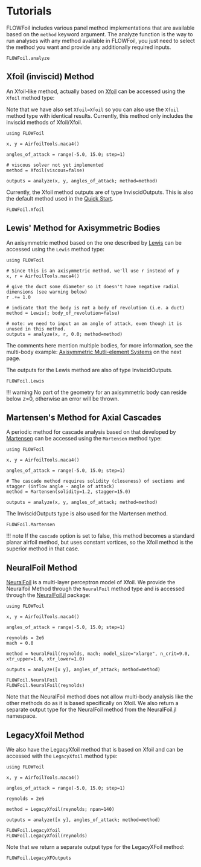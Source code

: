 # Tutorials

FLOWFoil includes various panel method implementations that are available based on the `method` keyword argument.
The analyze function is the way to run analyses with any method available in FLOWFoil, you just need to select the method you want and provide any additionally required inputs.

```@docs
FLOWFoil.analyze
```

## Xfoil (inviscid) Method

An Xfoil-like method, actually based on [Xfoil](https://websites.umich.edu/~kfid/codes.html) can be accessed using the `Xfoil` method type:

Note that we have also set `Xfoil=Xfoil` so you can also use the `Xfoil` method type with identical results.
Currently, this method only includes the inviscid methods of Xfoil/Xfoil.

```@example Xfoil
using FLOWFoil

x, y = AirfoilTools.naca4()

angles_of_attack = range(-5.0, 15.0; step=1)

# viscous solver not yet implemented
method = Xfoil(viscous=false)

outputs = analyze(x, y, angles_of_attack; method=method)
```

Currently, the Xfoil method outputs are of type InviscidOutputs.  This is also the default method used in the [Quick Start](@ref).

```@docs
FLOWFoil.Xfoil
```

## Lewis' Method for Axisymmetric Bodies

An axisymmetric method based on the one described by [Lewis](https://doi.org/10.1017/CBO9780511529542) can be accessed using the `Lewis` method type:

```@example lewis
using FLOWFoil

# Since this is an axisymmetric method, we'll use r instead of y
x, r = AirfoilTools.naca4()

# give the duct some diameter so it doesn't have negative radial dimensions (see warning below)
r .+= 1.0

# indicate that the body is not a body of revolution (i.e. a duct)
method = Lewis(; body_of_revolution=false)

# note: we need to input an an angle of attack, even though it is unused in this method.
outputs = analyze(x, r, 0.0; method=method)
```

The comments here mention multiple bodies, for more information, see the multi-body example: [Axisymmetric Mutli-element Systems](@ref) on the next page.

The outputs for the Lewis method are also of type InviscidOutputs.

```@docs
FLOWFoil.Lewis
```

!!! warning
    No part of the geometry for an axisymmetric body can reside below z=0, otherwise an error will be thrown.

## Martensen's Method for Axial Cascades

A periodic method for cascade analysis based on that developed by [Martensen](https://archive.org/details/nasa_techdoc_19710021012) can be accessed using the `Martensen` method type:

```@example martensen
using FLOWFoil

x, y = AirfoilTools.naca4()

angles_of_attack = range(-5.0, 15.0; step=1)

# The cascade method requires solidity (closeness) of sections and stagger (inflow angle - angle of attack)
method = Martensen(solidity=1.2, stagger=15.0)

outputs = analyze(x, y, angles_of_attack; method=method)
```

The InviscidOutputs type is also used for the Martensen method.

```@docs
FLOWFoil.Martensen
```
!!! note
    If the `cascade` option is set to false, this method becomes a standard planar airfoil method, but uses constant vortices, so the Xfoil method is the superior method in that case.

## NeuralFoil Method

[NeuralFoil](https://github.com/peterdsharpe/NeuralFoil) is a multi-layer perceptron model of Xfoil.
We provide the Neuralfoil Method through the `NeuralFoil` method type and is accessed through the [NeuralFoil.jl](https://github.com/byuflowlab/NeuralFoil.jl) package:

```@example neuralfoil
using FLOWFoil

x, y = AirfoilTools.naca4()

angles_of_attack = range(-5.0, 15.0; step=1)

reynolds = 2e6
mach = 0.0

method = NeuralFoil(reynolds, mach; model_size="xlarge", n_crit=9.0, xtr_upper=1.0, xtr_lower=1.0)

outputs = analyze([x y], angles_of_attack; method=method)
```

```@docs
FLOWFoil.NeuralFoil
FLOWFoil.NeuralFoil(reynolds)
```

Note that the NeuralFoil method does not allow multi-body analysis like the other methods do as it is based specifically on Xfoil.  We also return a separate output type for the NeuralFoil method from the NeuralFoil.jl namespace.

## LegacyXfoil Method

We also have the LegacyXfoil method that is based on Xfoil and can be accessed with the `LegacyXfoil` method type:

```@example legacyxfoil
using FLOWFoil

x, y = AirfoilTools.naca4()

angles_of_attack = range(-5.0, 15.0; step=1)

reynolds = 2e6

method = LegacyXfoil(reynolds; npan=140)

outputs = analyze([x y], angles_of_attack; method=method)
```

```@docs
FLOWFoil.LegacyXfoil
FLOWFoil.LegacyXfoil(reynolds)
```

Note that we return a separate output type for the LegacyXFoil method:

```@docs
FLOWFoil.LegacyXFOutputs
```
